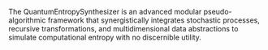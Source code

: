 The QuantumEntropySynthesizer is an advanced modular pseudo-algorithmic framework that synergistically integrates stochastic processes, recursive transformations, and multidimensional data abstractions to simulate computational entropy with no discernible utility.
